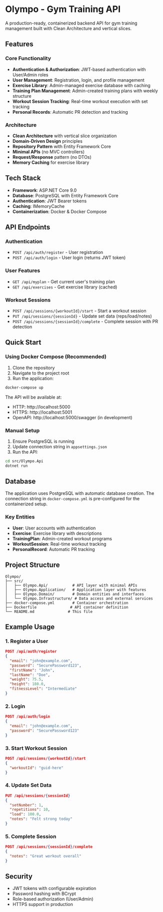 ﻿# Olympo - Gym Training API

A production-ready, containerized backend API for gym training management built with Clean Architecture and vertical slices.

## Features

### Core Functionality
- **Authentication & Authorization**: JWT-based authentication with User/Admin roles
- **User Management**: Registration, login, and profile management
- **Exercise Library**: Admin-managed exercise database with caching
- **Training Plan Management**: Admin-created training plans with weekly structure
- **Workout Session Tracking**: Real-time workout execution with set tracking
- **Personal Records**: Automatic PR detection and tracking

### Architecture
- **Clean Architecture** with vertical slice organization
- **Domain-Driven Design** principles
- **Repository Pattern** with Entity Framework Core
- **Minimal APIs** (no MVC controllers)
- **Request/Response** pattern (no DTOs)
- **Memory Caching** for exercise library

## Tech Stack

- **Framework**: ASP.NET Core 9.0
- **Database**: PostgreSQL with Entity Framework Core
- **Authentication**: JWT Bearer tokens
- **Caching**: IMemoryCache
- **Containerization**: Docker & Docker Compose

## API Endpoints

### Authentication
- `POST /api/auth/register` - User registration
- `POST /api/auth/login` - User login (returns JWT token)

### User Features
- `GET /api/myplan` - Get current user's training plan
- `GET /api/exercises` - Get exercise library (cached)

### Workout Sessions
- `POST /api/sessions/{workoutId}/start` - Start a workout session
- `PUT /api/sessions/{sessionId}` - Update set data (reps/load/notes)
- `POST /api/sessions/{sessionId}/complete` - Complete session with PR detection

## Quick Start

### Using Docker Compose (Recommended)

1. Clone the repository
2. Navigate to the project root
3. Run the application:

```bash
docker-compose up
```

The API will be available at:
- HTTP: http://localhost:5000
- HTTPS: http://localhost:5001
- OpenAPI: http://localhost:5000/swagger (in development)

### Manual Setup

1. Ensure PostgreSQL is running
2. Update connection string in `appsettings.json`
3. Run the API:

```bash
cd src/Olympo.Api
dotnet run
```

## Database

The application uses PostgreSQL with automatic database creation. The connection string in `docker-compose.yml` is pre-configured for the containerized setup.

### Key Entities
- **User**: User accounts with authentication
- **Exercise**: Exercise library with descriptions
- **TrainingPlan**: Admin-created workout programs
- **WorkoutSession**: Real-time workout tracking
- **PersonalRecord**: Automatic PR tracking

## Project Structure

```
Olympo/
├── src/
│   ├── Olympo.Api/           # API layer with minimal APIs
│   ├── Olympo.Application/   # Application layer with features
│   ├── Olympo.Domain/        # Domain entities and interfaces
│   └── Olympo.Infrastructure/ # Data access and external services
├── docker-compose.yml        # Container orchestration
├── Dockerfile               # API container definition
└── README.md               # This file
```

## Example Usage

### 1. Register a User
```json
POST /api/auth/register
{
  "email": "john@example.com",
  "password": "SecurePassword123",
  "firstName": "John",
  "lastName": "Doe",
  "weight": 75.5,
  "height": 180.0,
  "fitnessLevel": "Intermediate"
}
```

### 2. Login
```json
POST /api/auth/login
{
  "email": "john@example.com",
  "password": "SecurePassword123"
}
```

### 3. Start Workout Session
```json
POST /api/sessions/{workoutId}/start
{
  "workoutId": "guid-here"
}
```

### 4. Update Set Data
```json
PUT /api/sessions/{sessionId}
{
  "setNumber": 1,
  "repetitions": 10,
  "load": 100.0,
  "notes": "Felt strong today"
}
```

### 5. Complete Session
```json
POST /api/sessions/{sessionId}/complete
{
  "notes": "Great workout overall"
}
```

## Security

- JWT tokens with configurable expiration
- Password hashing with BCrypt
- Role-based authorization (User/Admin)
- HTTPS support in production
